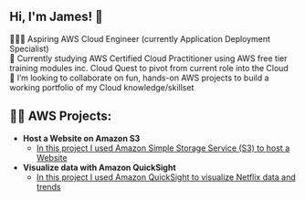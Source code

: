 ## Hi, I'm James! 👋

👨🏻‍💻 Aspiring AWS Cloud Engineer (currently Application Deployment Specialist)<br/>
🌱 Currently studying AWS Certified Cloud Practitioner using AWS free tier training modules inc. Cloud Quest to pivot from current role into the Cloud<br/>
👯 I’m looking to collaborate on fun, hands-on AWS projects to build a working portfolio of my Cloud knowledge/skillset<br/>

<h2>👨‍💻 AWS Projects:</h2>

- <b>Host a Website on Amazon S3</b>
  - [In this project I used Amazon Simple Storage Service (S3) to host a Website](https://github.com/JMORK85/amazon-s3-website)
- <b>Visualize data with Amazon QuickSight</b>
  - [In this project I used Amazon QuickSight to visualize Netflix data and trends](https://github.com/JMORK85/amazon-s3-website)


<!--
**JMORK85/JMORK85** is a ✨ _special_ ✨ repository because its `README.md` (this file) appears on your GitHub profile.

Here are some ideas to get you started:

- 👨🏻‍💻 Aspiring AWS Cloud Engineer (currently Application Deployment Specialist) ...
- 🌱 I’m currently learning ...
- 👯 I’m looking to collaborate on ...
- 🤔 I’m looking for help with ...
- 💬 Ask me about ...
- 📫 How to reach me: ...
- 😄 Pronouns: ...
- ⚡ Fun fact: ...
-->
